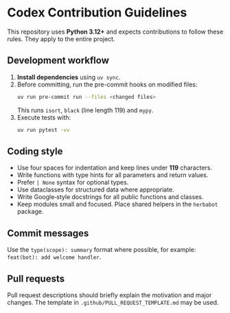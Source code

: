 # Codex Contribution Guidelines

This repository uses **Python 3.12+** and expects contributions to follow these rules. They apply to the entire project.

## Development workflow

1. **Install dependencies** using `uv sync`.
2. Before committing, run the pre-commit hooks on modified files:
   ```bash
   uv run pre-commit run --files <changed files>
   ```
   This runs `isort`, `black` (line length 119) and `mypy`.
3. Execute tests with:
   ```bash
   uv run pytest -vv
   ```

## Coding style

- Use four spaces for indentation and keep lines under **119** characters.
- Write functions with type hints for all parameters and return values.
- Prefer `| None` syntax for optional types.
- Use dataclasses for structured data where appropriate.
- Write Google‑style docstrings for all public functions and classes.
- Keep modules small and focused. Place shared helpers in the `herbabot` package.

## Commit messages

Use the `type(scope): summary` format where possible, for example:
`feat(bot): add welcome handler`.

## Pull requests

Pull request descriptions should briefly explain the motivation and major changes. The template in
`.github/PULL_REQUEST_TEMPLATE.md` may be used.
